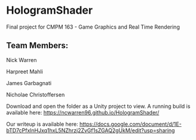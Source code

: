 # HologramShader
Final project for CMPM 163 - Game Graphics and Real Time Rendering

## Team Members:
Nick Warren

Harpreet Mahli

James Garbagnati

Nicholae Christoffersen


Download and open the folder as a Unity project to view.
A running build is available here:
https://ncwarren96.github.io/HologramShader/


Our writeup is available here: https://docs.google.com/document/d/1E-bTD7cPfxlnHJxq1hxL5NZhrzj2ZvGf1sZGAQ2gUkM/edit?usp=sharing
